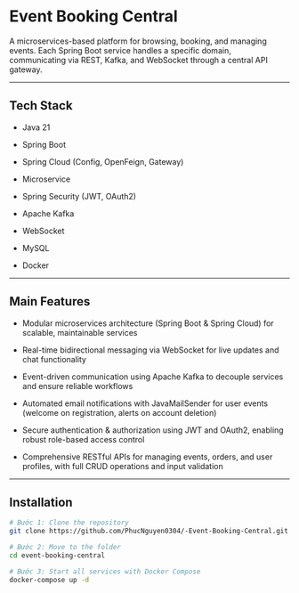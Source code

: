 <!-- ========================= TITLE ========================= -->
# Event Booking Central
A microservices-based platform for browsing, booking, and managing events. Each Spring Boot service handles a specific domain, communicating via REST, Kafka, and WebSocket through a central API gateway.

---

<!-- ========================= TECH STACK ========================= -->
## Tech Stack
- Java 21

- Spring Boot

- Spring Cloud (Config, OpenFeign, Gateway)

- Microservice

- Spring Security (JWT, OAuth2)

- Apache Kafka

- WebSocket

- MySQL

- Docker


---

<!-- ========================= MAIN FEATURES ========================= -->
## Main Features
- Modular microservices architecture (Spring Boot & Spring Cloud) for scalable, maintainable services

- Real-time bidirectional messaging via WebSocket for live updates and chat functionality

- Event-driven communication using Apache Kafka to decouple services and ensure reliable workflows

- Automated email notifications with JavaMailSender for user events (welcome on registration, alerts on account deletion)

- Secure authentication & authorization using JWT and OAuth2, enabling robust role-based access control

- Comprehensive RESTful APIs for managing events, orders, and user profiles, with full CRUD operations and input validation

---

<!-- ========================= INSTALLATION ========================= -->
## Installation
```bash
# Bước 1: Clone the repository
git clone https://github.com/PhucNguyen0304/-Event-Booking-Central.git

# Bước 2: Move to the folder
cd event-booking-central

# Bước 3: Start all services with Docker Compose
docker-compose up -d
